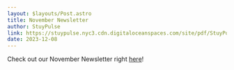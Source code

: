 ```yaml
---
layout: $layouts/Post.astro
title: November Newsletter
author: StuyPulse
link: https://stuypulse.nyc3.cdn.digitaloceanspaces.com/site/pdf/StuyPost%20November%202023.pdf
date: 2023-12-08
---
```


Check out our November Newsletter right [here](https://stuypulse.nyc3.cdn.digitaloceanspaces.com/site/pdf/StuyPost%20November%202023.pdf)!
